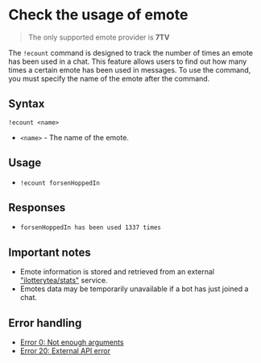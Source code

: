 # Check the usage of emote

> The only supported emote provider is **7TV**

The `!ecount` command is designed to track the number of times an emote has been used in a chat.
This feature allows users to find out how many times a certain emote has been used in messages.
To use the command, you must specify the name of the emote after the command.

## Syntax

`!ecount <name>`
+ `<name>` - The name of the emote.

## Usage

+ `!ecount forsenHoppedIn`

## Responses

+ `forsenHoppedIn has been used 1337 times`

## Important notes

+ Emote information is stored and retrieved from an external
["ilotterytea/stats"](https://stats.ilotterytea.kz) service.
+ Emotes data may be temporarily unavailable if a bot has just joined a chat.

## Error handling

+ [Error 0: Not enough arguments](/help/errors#0)
+ [Error 20: External API error](/help/errors#20)
